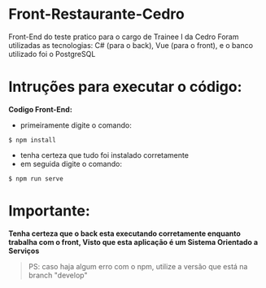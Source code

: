 # Front-Restaurante-Cedro
Front-End do teste pratico para o cargo de Trainee I da Cedro
Foram utilizadas as tecnologias: C# (para o back), Vue (para o front), e o banco utilizado foi o PostgreSQL

# Intruções para executar o código:

**Codigo Front-End:** 
* primeiramente digite o comando:

```shell
$ npm install
```
* tenha certeza que tudo foi instalado corretamente
* em seguida digite o comando:

```shell
$ npm run serve
```

# Importante: 
**Tenha certeza que o back esta executando corretamente enquanto trabalha com o front, Visto que esta aplicação é um Sistema Orientado a Serviços**
> PS: caso haja algum erro com o npm, utilize a versão que está na branch "develop"
